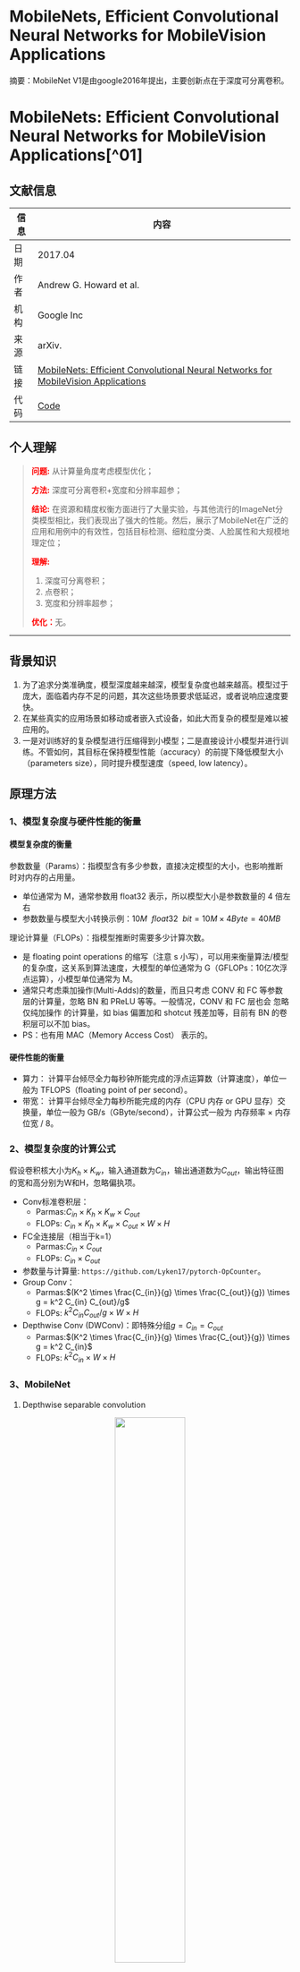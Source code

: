 # MobileNets, Efficient Convolutional Neural Networks for MobileVision Applications

摘要：MobileNet V1是由google2016年提出，主要创新点在于深度可分离卷积。
<!--more-->


# MobileNets: Efficient Convolutional Neural Networks for MobileVision Applications[^01]

## 文献信息
| 信息 | 内容                                                         |
| ---- | ------------------------------------------------------------ |
| 日期 | 2017.04                                                      |
| 作者 | Andrew G. Howard et al.                                      |
| 机构 | Google Inc                                                   |
| 来源 | arXiv.                                                       |
| 链接 | [MobileNets: Efficient Convolutional Neural Networks for MobileVision Applications](https://arxiv.org/abs/1704.04861) |
| 代码 | [Code]()                                                     |

## 个人理解
><strong style="color:red;">问题:</strong> 从计算量角度考虑模型优化；
> 
><strong style="color:red;">方法:</strong> 深度可分离卷积+宽度和分辨率超参；
> 
><strong style="color:red;">结论:</strong> 在资源和精度权衡方面进行了大量实验，与其他流行的ImageNet分类模型相比，我们表现出了强大的性能。然后，展示了MobileNet在广泛的应用和用例中的有效性，包括目标检测、细粒度分类、人脸属性和大规模地理定位；
> 
><strong style="color:red;">理解:</strong> 
>1. 深度可分离卷积；
>2. 点卷积；
>3. 宽度和分辨率超参；
> 
><strong style="color:red;">优化：</strong>无。
---

## 背景知识

1. 为了追求分类准确度，模型深度越来越深，模型复杂度也越来越高。模型过于庞大，面临着内存不足的问题，其次这些场景要求低延迟，或者说响应速度要快。
2. 在某些真实的应用场景如移动或者嵌入式设备，如此大而复杂的模型是难以被应用的。
3. 一是对训练好的复杂模型进行压缩得到小模型；二是直接设计小模型并进行训练。不管如何，其目标在保持模型性能（accuracy）的前提下降低模型大小（parameters size），同时提升模型速度（speed, low latency）。

## 原理方法

### 1、模型复杂度与硬件性能的衡量

#### 模型复杂度的衡量

参数数量（Params）：指模型含有多少参数，直接决定模型的大小，也影响推断时对内存的占用量。
- 单位通常为 M，通常参数用 float32 表示，所以模型大小是参数数量的 4 倍左右
- 参数数量与模型大小转换示例：$10M  \ \  float32 \ \  bit = 10M \times 4 Byte = 40MB$

理论计算量（FLOPs）：指模型推断时需要多少计算次数。
- 是 floating point operations 的缩写（注意 s 小写），可以用来衡量算法/模型的复杂度，这关系到算法速度，大模型的单位通常为 G（GFLOPs：10亿次浮点运算），小模型单位通常为 M。
- 通常只考虑乘加操作(Multi-Adds)的数量，而且只考虑 CONV 和 FC 等参数层的计算量，忽略 BN 和 PReLU 等等。一般情况，CONV 和 FC 层也会 忽略仅纯加操作 的计算量，如 bias 偏置加和 shotcut 残差加等，目前有 BN 的卷积层可以不加 bias。
- PS：也有用 MAC（Memory Access Cost） 表示的。

#### 硬件性能的衡量
- 算力： 计算平台倾尽全力每秒钟所能完成的浮点运算数（计算速度），单位一般为 TFLOPS（floating point of per second）。
- 带宽： 计算平台倾尽全力每秒所能完成的内存（CPU 内存 or GPU 显存）交换量，单位一般为 GB/s（GByte/second），计算公式一般为 内存频率 × 内存位宽 / 8。

### 2、模型复杂度的计算公式

假设卷积核大小为$K_h \times K_w$，输入通道数为$C_{in}$，输出通道数为$C_{out}$，输出特征图的宽和高分别为W和H，忽略偏执项。

- Conv标准卷积层：
  - Parmas:$C_{in} \times K_h \times K_w \times C_{out}$
  - FLOPs: $C_{in} \times K_h \times K_w \times  C_{out} \times W \times H$
- FC全连接层（相当于k=1）
  - Parmas:$C_{in} \times C_{out}$
  - FLOPs: $C_{in} \times C_{out}$  
- 参数量与计算量: `https://github.com/Lyken17/pytorch-OpCounter`。
- Group Conv：
  - Parmas:$(K^2 \times \frac{C_{in}}{g} \times \frac{C_{out}}{g}) \times g = k^2 C_{in} C_{out}/g$
  - FLOPs: $k^2 C_{in} C_{out}/g \times W \times H$
- Depthwise Conv (DWConv)：即特殊分组$g=C_{in}=C_{out}$
  - Parmas:$(K^2 \times \frac{C_{in}}{g} \times \frac{C_{out}}{g}) \times g = k^2 C_{in}$
  - FLOPs: $k^2 C_{in} \times W \times H$

### 3、MobileNet

1. Depthwise separable convolution

<div align=center>
    <img src=https://cloud-resources-data.oss-cn-chengdu.aliyuncs.com/blog/image-20220429203310534.png width=50% />
	<img src=https://cloud-resources-data.oss-cn-chengdu.aliyuncs.com/blog/image-20220429203458923.png width=50% />
</div>

深度级可分离卷积其实是一种可分解卷积操作（factorized convolutions），其可以分解为两个更小的操作：depthwise convolution和pointwise convolution，分别起到滤波和线性组合的作用，同时减少参数量和计算量。

- **TODO:如何分离的？**

Depthwise convolution和标准卷积不同，对于标准卷积其卷积核是用在所有的输入通道上（input channels），而depthwise convolution针对每个输入通道采用不同的卷积核，就是说一个卷积核对应一个输入通道，所以说depthwise convolution是depth级别的操作。

而pointwise convolution其实就是普通的卷积，只不过其采用1x1的卷积核。

参数量和计算量：

$$
\#params=k^2 c_{in} + c_{in}c_{out}  \\
\#MultiAdd=k^2 c_{in} \times h_{out} w_{out} + 1 \times 1 \times c_{in}c_{out} \times h_{out} w_{out}
$$
相比于标准卷积，理论上的加速比例可达：
$$
\frac{k^2 c_{in} \times h_{out} w_{out} + 1 \times 1 \times c_{in}c_{out} \times h_{out} w_{out}}{k^2 c_{in} c_{out} \times h_{out} w_{out}} = \frac{1}{c_{out}} + \frac{1}{k^2}
$$
若k=3，参数量大约会减少到原来的 1/8 → 1/9。

Note：原论文中对第一层没有用此卷积，深度可分离卷积中的每一个后面都跟 BN 和 RELU。

Note：采用 depth-wise convolution 会有一个问题，就是导致信息流通不畅，即输出的 feature map 仅包含输入的 feature map 的一部分，而MobileNet 采用了 point-wise(1*1) convolution 帮助信息在通道之间流通。

2. Pooling layer

Global Average Pooling：这一层没有参数，计算量可以忽略不计。

CONV/s2（步进2的卷积）代替 MaxPool+CONV：使得参数数量不变，计算量变为原来的 1/4 左右，且省去了MaxPool 的计算量。

3. 两个超参数Width Multiplier和Resolution Multiplier

<div align=center>
    <img src=https://cloud-resources-data.oss-cn-chengdu.aliyuncs.com/blog/image-20220429203553966.png width=75% />
</div>

- Width Multiplier($\alpha$): Thinner Models， 目的是使模型变瘦。
    - 所有层的通道数（channel） 乘以$\alpha$ 参数(四舍五入)，模型大小近似下降到原来的$\alpha^{2}$倍，计算量下降到原来的 $\alpha^{2}$倍
    - $\alpha \in (0, 1]$ with typical settings of 1, 0.75, 0.5 and 0.25，降低模型的宽度。
- Resolution Multiplier($\rho$): Reduced Representation，目的是降低图片的分辨率。
    - 输入层的分辨率（resolution）乘以$\rho$参数(四舍五入)，等价于所有层的分辨率乘$\rho$，模型大小不变，计算量下降到原来的 $\rho^{2}$倍。
    - $rho \in (0, 1]$降低输入图像的分辨率，一般输入图片的分辨率是224, 192, 160 or 128。

计算量：
$$
\#MultiAdd=k^2 \times \alpha c_{in} \times \alpha c_{out} \times \rho h_{out} \times \rho w_{out} \\ + 1 \times 1 \times \alpha c_{in} \times \alpha c_{out} \times \rho h_{out} \times \rho w_{out}
$$

### 4、网络结构

<div align=center>
    <img src=https://cloud-resources-data.oss-cn-chengdu.aliyuncs.com/blog/image-20220429203432108.png width=75% />
</div>
## 实验结果

实验结果如下，MobileNet采用k=3的卷积核，所以一般可达8-9倍加速，而精度不损失太多。更多有意思的细节和实验请参考原文。关于超参数的选择，准确度和参数量和参数运算量的关系，之间有个trade off，合理选择参数即可。

<div align=center>
    <img src=https://cloud-resources-data.oss-cn-chengdu.aliyuncs.com/blog/image-20220429203712278.png width=75% />
    <img src=https://cloud-resources-data.oss-cn-chengdu.aliyuncs.com/blog/image-20220429203734896.png width=75% />
    <img src=https://cloud-resources-data.oss-cn-chengdu.aliyuncs.com/blog/image-20220429203801764.png width=75% />
    <imghttps://cloud-resources-data.oss-cn-chengdu.aliyuncs.com/blog/image-20220429203829899.png src= width=75% />
    <img src=https://cloud-resources-data.oss-cn-chengdu.aliyuncs.com/blog/image-20220429203838884.png width=75% />
</div>
## 参考文献
[^01]: [kai.han-轻量级CNN之MobileNet系列-知乎](https://zhuanlan.zhihu.com/p/45209964)


